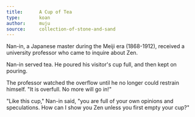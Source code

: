 ```yaml
---
title:      A Cup of Tea
type:       koan
author:     muju
source:     collection-of-stone-and-sand
---
```


Nan-in, a Japanese master during the Meiji era (1868-1912), received a university professor who came to inquire about Zen.

Nan-in served tea. He poured his visitor's cup full, and then kept on pouring.

The professor watched the overflow until he no longer could restrain himself. "It is overfull. No more will go in!"

"Like this cup," Nan-in said, "you are full of your own opinions and speculations. How can I show you Zen unless you first empty your cup?"
